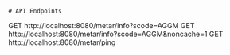 
```

# API Endpoints

```
GET http://localhost:8080/metar/info?scode=AGGM
GET http://localhost:8080/metar/info?scode=AGGM&noncache=1 
GET http://localhost:8080/metar/ping
```
